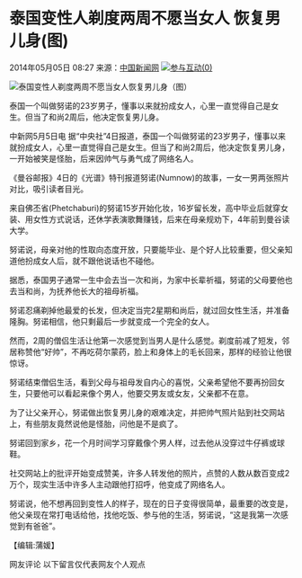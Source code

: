 # 泰国变性人剃度两周不愿当女人 恢复男儿身(图)

2014年05月05日 08:27 来源：[中国新闻网](http://www.chinanews.com/) ![](http://i3.chinanews.com/2011/news/images/1.png)[参与互动(0)](http://comment.chinanews.com/ci/index.php/comment/news/more/6131054)

![泰国变性人剃度两周不愿当女人恢复男儿身（图）](http://www.chinanews.com/fileftp/2020/03/2020-03-11/U194P4T47D46410F107DT20200505082741.jpg)

泰国一个叫做努诺的23岁男子，懂事以来就扮成女人，心里一直觉得自己是女生。但当了和尚2周后，他决定恢复男儿身。

中新网5月5日电 据“中央社”4日报道，泰国一个叫做努诺的23岁男子，懂事以来就扮成女人，心里一直觉得自己是女生。但当了和尚2周后，他决定恢复男儿身，一开始被笑是怪胎，后来因帅气与勇气成了网络名人。

《曼谷邮报》4日的《光谱》特刊报道努诺(Numnow)的故事，一女一男两张照片对比，吸引读者目光。

来自佛丕省(Phetchaburi)的努诺15岁开始化妆，16岁留长发，高中毕业后就穿女装、用女性方式说话，还休学表演歌舞赚钱，后来在母亲规劝下，4年前到曼谷读大学。

努诺说，母亲对他的性取向态度开放，只要能毕业、是个好人比较重要，但父亲知道他扮成女人后，就不跟他说话也不碰他。

据悉，泰国男子通常一生中会去当一次和尚，为家中长辈祈福，努诺的父母要他也去当和尚，为抚养他长大的祖母祈福。

努诺忍痛剃掉他最爱的长发，但决定当完2星期和尚后，就过回女性生活，并准备隆胸。努诺相信，他只剩最后一步就变成一个完全的女人。

然而，2周的僧侣生活让他第一次感觉到当男人是什么感觉。剃度前减了短发，邻居称赞他“好帅”，不再吃荷尔蒙药，脸上和身体上的毛长回来，那样的经验让他很惊讶。

努诺结束僧侣生活，看到父母与祖母发自内心的喜悦，父亲希望他不要再扮回女生，只要他可以看起来像个男人，他要交男友或女友，父亲都不在意。

为了让父亲开心，努诺做出恢复男儿身的艰难决定，并把帅气照片贴到社交网站上，有些朋友竟然说他是怪胎，问他是不是疯了。

努诺回到家乡，花一个月时间学习穿戴像个男人样，过去他从没穿过牛仔裤或球鞋。

社交网站上的批评开始变成赞美，许多人转发他的照片，点赞的人数从数百变成2万个，现实生活中许多人主动跟他打招呼，他变成了网络名人。

努诺说，他不想再回到变性人的样子，现在的日子变得很简单，最重要的改变是，他父亲现在常打电话给他，找他吃饭、参与他的生活，努诺说，“这是我第一次感觉到有爸爸”。

【编辑:蒲媛】

网友评论 以下留言仅代表网友个人观点